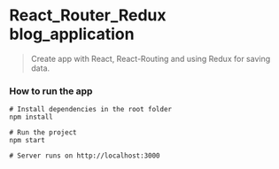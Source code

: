 ﻿# React_Router_Redux blog_application 
> Create app with React, React-Routing and using Redux for saving data. 

### How to run the app

```
# Install dependencies in the root folder
npm install

# Run the project
npm start

# Server runs on http://localhost:3000
```
